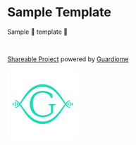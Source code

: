 # Sample Template

Sample :bust_in_silhouette: template :kimono:

<br>

[Shareable Project](https://github.com/Guardiome/spro) powered by [Guardiome](https://guardiome.com)

[<img src="stuff/guardiome_logo.png" width="160" height="160">](https://guardiome.com)


